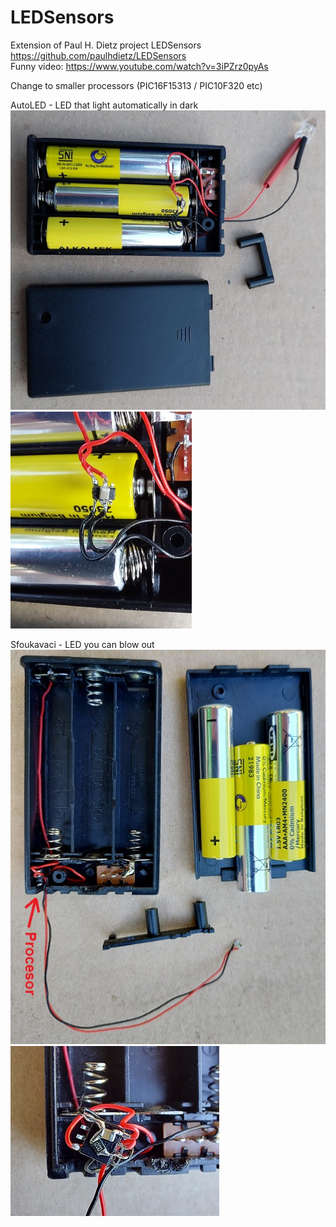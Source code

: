 # LEDSensors
Extension of Paul H. Dietz project LEDSensors https://github.com/paulhdietz/LEDSensors  
Funny video: https://www.youtube.com/watch?v=3iPZrz0pyAs

Change to smaller processors (PIC16F15313 / PIC10F320 etc)

AutoLED - LED that light automatically in dark  
<img src="https://raw.githubusercontent.com/fulda1/LEDSensors/main/img/auto1.jpg"> <img src="https://raw.githubusercontent.com/fulda1/LEDSensors/main/img/auto2.jpg">

Sfoukavaci - LED you can blow out  
<img src="https://raw.githubusercontent.com/fulda1/LEDSensors/main/img/sfoukavaci1.jpg"> <img src="https://raw.githubusercontent.com/fulda1/LEDSensors/main/img/sfoukavaci2.jpg">
